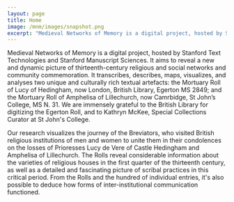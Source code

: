 ```yaml
---
layout: page
title: Home
image: /mnm/images/snapshot.png
excerpt: "Medieval Networks of Memory is a digital project, hosted by Stanford Text Technologies and Stanford Manuscript Sciences. It aims to reveal a new and dynamic picture of thirteenth-century religious and social networks and community commemoration."
---
```


Medieval Networks of Memory is a digital project, hosted by Stanford Text Technologies and Stanford Manuscript Sciences. It aims to reveal a new and dynamic picture of thirteenth-century religious and social networks and community commemoration. It transcribes, describes, maps, visualizes, and analyses two unique and culturally rich textual artefacts: the Mortuary Roll of Lucy of Hedingham, now London, British Library, Egerton MS 2849; and the Mortuary Roll of Amphelisa of Lillechurch, now Camrbidge, St John’s College, MS N. 31. We are immensely grateful to the British Library for digitizing the Egerton Roll, and to Kathryn McKee, Special Collections Curator at St John's College. 

Our research visualizes the journey of the Breviators, who visited British religious institutions of men and women to unite them in their condolences on the losses of Prioresses Lucy de Vere of Castle Hedingham and Amphelisa of Lillechurch. The Rolls reveal considerable information about the varieties of religious houses in the first quarter of the thirteenth century, as well as a detailed and fascinating picture of scribal practices in this critical period. From the Rolls and the hundred of individual entries, it's also possible to deduce how forms of inter-institutional communication functioned.


